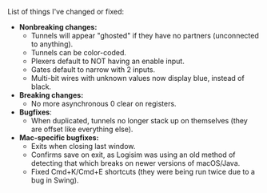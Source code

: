 List of things I've changed or fixed:

- **Nonbreaking changes:**
	- Tunnels will appear "ghosted" if they have no partners (unconnected to anything).
	- Tunnels can be color-coded.
	- Plexers default to NOT having an enable input.
	- Gates default to narrow with 2 inputs.
	- Multi-bit wires with unknown values now display blue, instead of black.
- **Breaking changes:**
	- No more asynchronous 0 clear on registers.
- **Bugfixes**:
	- When duplicated, tunnels no longer stack up on themselves (they are offset like everything else).
- **Mac-specific bugfixes:**
	- Exits when closing last window.
	- Confirms save on exit, as Logisim was using an old method of detecting that which breaks on newer versions of macOS/Java.
	- Fixed Cmd+K/Cmd+E shortcuts (they were being run twice due to a bug in Swing).